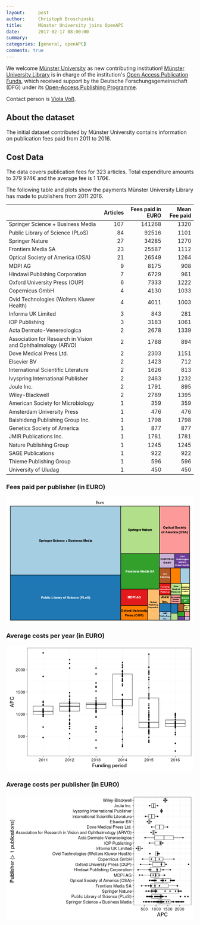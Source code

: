 ```yaml
---
layout:     post
author:     Christoph Broschinski
title:      Münster University joins OpenAPC
date:       2017-02-17 08:00:00
summary:    
categories: [general, openAPC]
comments: true
---
```





We welcome [Münster University](https://www.uni-muenster.de/en/) as new contributing institution!
[Münster University Library](https://www.ulb.uni-muenster.de/) is in charge of the institution's [Open Access Publication Funds](https://www.uni-muenster.de/Publizieren/service/publikationsfonds/),
which received support by the Deutsche Forschungsgemeinschaft (DFG) under its [Open-Access Publishing Programme](http://www.dfg.de/en/research_funding/programmes/infrastructure/lis/funding_opportunities/open_access/).

Contact person is [Viola Voß](mailto:voss.viola@uni-muenster.de).

## About the dataset

The initial dataset contributed by Münster University contains information on publication fees paid from 2011 to 2016. 

## Cost Data



The data covers publication fees for 323 articles. Total expenditure amounts to 379 974€ and the average fee is 1 176€.

The following table and plots show the payments Münster University Library has made to publishers from 2011 2016.


|                                                            | Articles| Fees paid in EURO| Mean Fee paid|
|:-----------------------------------------------------------|--------:|-----------------:|-------------:|
|Springer Science + Business Media                           |      107|            141268|          1320|
|Public Library of Science (PLoS)                            |       84|             92516|          1101|
|Springer Nature                                             |       27|             34285|          1270|
|Frontiers Media SA                                          |       23|             25587|          1112|
|Optical Society of America (OSA)                            |       21|             26549|          1264|
|MDPI AG                                                     |        9|              8175|           908|
|Hindawi Publishing Corporation                              |        7|              6729|           961|
|Oxford University Press (OUP)                               |        6|              7333|          1222|
|Copernicus GmbH                                             |        4|              4130|          1033|
|Ovid Technologies (Wolters Kluwer Health)                   |        4|              4011|          1003|
|Informa UK Limited                                          |        3|               843|           281|
|IOP Publishing                                              |        3|              3183|          1061|
|Acta Dermato-Venereologica                                  |        2|              2678|          1339|
|Association for Research in Vision and Ophthalmology (ARVO) |        2|              1788|           894|
|Dove Medical Press Ltd.                                     |        2|              2303|          1151|
|Elsevier BV                                                 |        2|              1423|           712|
|International Scientific Literature                         |        2|              1626|           813|
|Ivyspring International Publisher                           |        2|              2463|          1232|
|Joule Inc.                                                  |        2|              1791|           895|
|Wiley-Blackwell                                             |        2|              2789|          1395|
|American Society for Microbiology                           |        1|               359|           359|
|Amsterdam University Press                                  |        1|               476|           476|
|Baishideng Publishing Group Inc.                            |        1|              1798|          1798|
|Genetics Society of America                                 |        1|               877|           877|
|JMIR Publications Inc.                                      |        1|              1781|          1781|
|Nature Publishing Group                                     |        1|              1245|          1245|
|SAGE Publications                                           |        1|               922|           922|
|Thieme Publishing Group                                     |        1|               596|           596|
|University of Uludag                                        |        1|               450|           450|

### Fees paid per publisher (in EURO)

![plot of chunk tree_muenster_2017_02_17_full](/figure/tree_muenster_2017_02_17_full-1.png)

###  Average costs per year (in EURO)

![plot of chunk box_muenster_2017_02_17_year_full](/figure/box_muenster_2017_02_17_year_full-1.png)

###  Average costs per publisher (in EURO)

![plot of chunk box_muenster_2017_02_17_publisher_full](/figure/box_muenster_2017_02_17_publisher_full-1.png)
